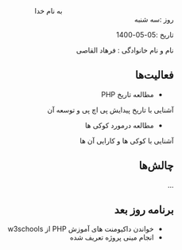 <div dir="rtl" align="center">
به نام خدا
</div>
<div dir="rtl" align="right">
روز :سه شنبه 

تاریخ :05-05-1400 

نام و نام خانوادگی : فرهاد القاصی

## فعالیت‌ها
* مطالعه تاریخ PHP

آشنایی با تاریخ پیدایش پی اچ پی و توسعه آن

* مطالعه درمورد کوکی ها

آشنایی با کوکی ها و کارایی آن ها
## چالش‌ها
...
## برنامه روز بعد
* خواندن داکیومنت های آموزش PHP از w3schools
* انجام مینی پروژه تعریف شده
</div>

